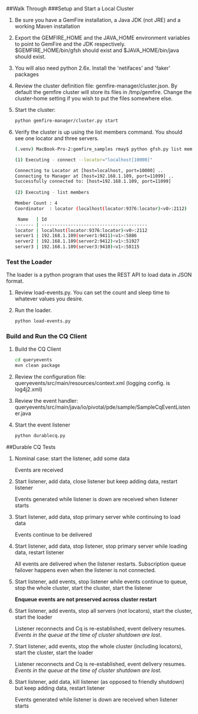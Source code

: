 ##Walk Through
###Setup and Start a Local Cluster
1. Be sure you have a GemFire installation, a Java JDK (not JRE) and a working Maven installation
2. Export the GEMFIRE_HOME and the JAVA_HOME environment variables to point to GemFire and the JDK
respectively.  $GEMFIRE_HOME/bin/gfsh should exist and $JAVA_HOME/bin/java should exist.
3. You will also need python 2.6x.  Install the 'netifaces' and 'faker' packages
4. Review the cluster definition file: gemfire-manager/cluster.json.  By default the gemfire
cluster will store its files in /tmp/gemfire.  Change the cluster-home setting if you wish to
put the files somewhere else.
5. Start the cluster:

   ```bash
   python gemfire-manager/cluster.py start
   ```

6. Verify the cluster is up using the list members command.  You should see one locator and three servers.
   ```bash
   (.venv) MacBook-Pro-2:gemfire_samples rmay$ python gfsh.py list members
   
   (1) Executing - connect --locator="localhost[10000]"
   
   Connecting to Locator at [host=localhost, port=10000] ..
   Connecting to Manager at [host=192.168.1.109, port=11099] ..
   Successfully connected to: [host=192.168.1.109, port=11099]
      
   (2) Executing - list members
   
   Member Count : 4
   Coordinator  : locator (localhost(locator:9376:locator)<v0>:2112)
   
    Name   | Id
   ------- | ----------------------------------------
   locator | localhost(locator:9376:locator)<v0>:2112
   server1 | 192.168.1.109(server1:9411)<v1>:5886
   server2 | 192.168.1.109(server2:9412)<v1>:51927
   server3 | 192.168.1.109(server3:9410)<v1>:58115
   ```
   
### Test the Loader
The loader is a python program that uses the REST API to load data in JSON format.
1. Review load-events.py.  You can set the count and sleep time to whatever values you desire.
2. Run the loader.

   ```bash
   python load-events.py
   ```

### Build and Run the CQ Client
1. Build the CQ Client
   ```bash
   cd queryevents
   mvn clean package
   ```
   
2. Review the configuration file: queryevents/src/main/resources/context.xml (logging config. is log4j2.xml)

3. Review the event handler: queryevents/src/main/java/io/pivotal/pde/sample/SampleCqEventListener.java

4. Start the event listener

   ```bash
   python durablecq.py
   ```

##Durable CQ Tests
1. Nominal case: start the listener, add some data
   
   Events are received
   
2. Start listener, add data, close listener but keep adding data, restart listener
   
   Events generated while listener is down are received when listener starts
   
3. Start listener, add data, stop primary server while continuing to load data

   Events continue to be delivered
   
4. Start listener, add data, stop listener, stop primary server while loading data, restart listener

   All events are delivered when the listener restarts.  Subscription queue failover happens even when the listener is not connected.
   
5. Start listener, add events, stop listener while events continue to queue, stop the whole cluster, start the cluster, start the listener

   __Enqueue events are not preserved across cluster restart__
   
6. Start listener, add events, stop all servers (not locators), start the cluster, start the loader

   Listener reconnects and Cq is re-established, event delivery resumes.  _Events in the queue at the time of
   cluster shutdown are lost_.
   
7. Start listener, add events, stop the whole cluster (including locators), start the cluster, start the loader

   Listener reconnects and Cq is re-established, event delivery resumes.  _Events in the queue at the time of
   cluster shutdown are lost._
   
8. Start listener, add data, kill listener (as opposed to friendly shutdown)  but keep adding data, restart listener

   Events generated while listener is down are received when listener starts
   



